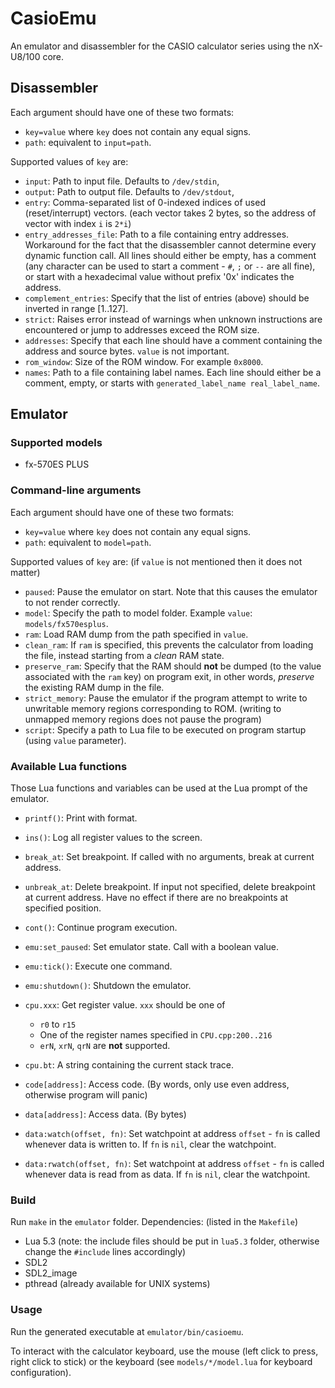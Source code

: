 # CasioEmu

An emulator and disassembler for the CASIO calculator series using the nX-U8/100 core.

## Disassembler

Each argument should have one of these two formats:

* `key=value` where `key` does not contain any equal signs.
* `path`: equivalent to `input=path`.

Supported values of `key` are:

* `input`: Path to input file. Defaults to `/dev/stdin`,
* `output`: Path to output file. Defaults to `/dev/stdout`,
* `entry`: Comma-separated list of 0-indexed indices of used (reset/interrupt) vectors. (each vector takes 2 bytes, so the address of vector with index `i` is `2*i`)
* `entry_addresses_file`: Path to a file containing entry addresses. Workaround
   for the fact that the disassembler cannot determine every dynamic function
   call. All lines should either be empty, has a comment (any character can be
   used to start a comment - `#`, `;` or `--` are all fine), or start with a
   hexadecimal value without prefix '0x' indicates the address.
* `complement_entries`: Specify that the list of entries (above) should be inverted in range [1..127].
* `strict`: Raises error instead of warnings when unknown instructions are encountered or jump to addresses exceed the ROM size.
* `addresses`: Specify that each line should have a comment containing the address and source bytes. `value` is not important.
* `rom_window`: Size of the ROM window. For example `0x8000`.
* `names`: Path to a file containing label names.
   Each line should either be a comment, empty,
   or starts with `generated_label_name real_label_name`.

## Emulator

### Supported models

* fx-570ES PLUS

### Command-line arguments

Each argument should have one of these two formats:

* `key=value` where `key` does not contain any equal signs.
* `path`: equivalent to `model=path`.

Supported values of `key` are: (if `value` is not mentioned then it does not matter)

* `paused`: Pause the emulator on start. Note that this causes the emulator to not render correctly.
* `model`: Specify the path to model folder. Example `value`: `models/fx570esplus`.
* `ram`: Load RAM dump from the path specified in `value`.
* `clean_ram`: If `ram` is specified, this prevents the calculator from loading the file, instead starting from a *clean* RAM state.
* `preserve_ram`: Specify that the RAM should **not** be dumped (to the value associated with the `ram` key) on program exit, in other words, *preserve* the existing RAM dump in the file.
* `strict_memory`: Pause the emulator if the program attempt to write to unwritable memory regions corresponding to ROM. (writing to unmapped memory regions does not pause the program)
* `script`: Specify a path to Lua file to be executed on program startup (using `value` parameter).

### Available Lua functions

Those Lua functions and variables can be used at the Lua prompt of the emulator.

* `printf()`: Print with format.
* `ins()`: Log all register values to the screen.
* `break_at`: Set breakpoint. If called with no arguments, break at current address.
* `unbreak_at`: Delete breakpoint. If input not specified, delete breakpoint at current address. Have no effect if there are no breakpoints at specified position.
* `cont()`: Continue program execution.

* `emu:set_paused`: Set emulator state. Call with a boolean value.
* `emu:tick()`: Execute one command.
* `emu:shutdown()`: Shutdown the emulator.

* `cpu.xxx`: Get register value. `xxx` should be one of
	* `r0` to `r15`
	* One of the register names specified in `CPU.cpp:200..216`
	* `erN`, `xrN`, `qrN` are **not** supported.
* `cpu.bt`: A string containing the current stack trace.

* `code[address]`: Access code. (By words, only use even address, otherwise program will panic)
* `data[address]`: Access data. (By bytes)
* `data:watch(offset, fn)`: Set watchpoint at address `offset` - `fn` is called whenever
data is written to. If `fn` is `nil`, clear the watchpoint.
* `data:rwatch(offset, fn)`: Set watchpoint at address `offset` - `fn` is called whenever
data is read from as data. If `fn` is `nil`, clear the watchpoint.

### Build

Run `make` in the `emulator` folder. Dependencies: (listed in the `Makefile`)

* Lua 5.3 (note: the include files should be put in `lua5.3` folder, otherwise change the `#include` lines accordingly)
* SDL2
* SDL2\_image
* pthread (already available for UNIX systems)

### Usage

Run the generated executable at `emulator/bin/casioemu`.

To interact with the calculator keyboard, use the mouse (left click to press, right click to stick) or the keyboard (see `models/*/model.lua` for keyboard configuration).
